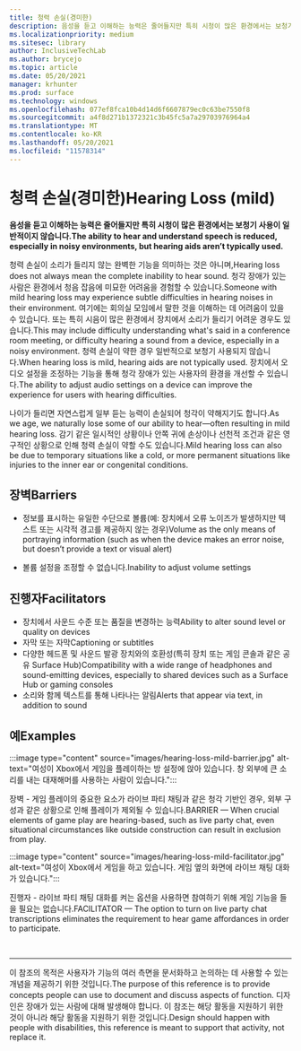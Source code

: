 ```yaml
---
title: 청력 손실(경미한)
description: 음성을 듣고 이해하는 능력은 줄어들지만 특히 시청이 많은 환경에서는 보청기 사용이 일반적이지 않습니다.
ms.localizationpriority: medium
ms.sitesec: library
author: InclusiveTechLab
ms.author: brycejo
ms.topic: article
ms.date: 05/20/2021
manager: krhunter
ms.prod: surface
ms.technology: windows
ms.openlocfilehash: 077ef8fca10b4d14d6f6607879ec0c63be7550f8
ms.sourcegitcommit: a4f8d271b1372321c3b45fc5a7a29703976964a4
ms.translationtype: MT
ms.contentlocale: ko-KR
ms.lasthandoff: 05/20/2021
ms.locfileid: "11578314"
---
```

# <a name="hearing-loss-mild"></a><span data-ttu-id="7c61b-103">청력 손실(경미한)</span><span class="sxs-lookup"><span data-stu-id="7c61b-103">Hearing Loss (mild)</span></span>

**<span data-ttu-id="7c61b-104">음성을 듣고 이해하는 능력은 줄어들지만 특히 시청이 많은 환경에서는 보청기 사용이 일반적이지 않습니다.</span><span class="sxs-lookup"><span data-stu-id="7c61b-104">The ability to hear and understand speech is reduced, especially in noisy environments, but hearing aids aren’t typically used.</span></span>**

<span data-ttu-id="7c61b-105">청력 손실이 소리가 들리지 않는 완벽한 기능을 의미하는 것은 아니며,</span><span class="sxs-lookup"><span data-stu-id="7c61b-105">Hearing loss does not always mean the complete inability to hear sound.</span></span> <span data-ttu-id="7c61b-106">청각 장애가 있는 사람은 환경에서 청음 잡음에 미묘한 어려움을 경험할 수 있습니다.</span><span class="sxs-lookup"><span data-stu-id="7c61b-106">Someone with mild hearing loss may experience subtle difficulties in hearing noises in their environment.</span></span> <span data-ttu-id="7c61b-107">여기에는 회의실 모임에서 말한 것을 이해하는 데 어려움이 있을 수 있습니다. 또는 특히 시음이 많은 환경에서 장치에서 소리가 들리기 어려운 경우도 있습니다.</span><span class="sxs-lookup"><span data-stu-id="7c61b-107">This may include difficulty understanding what's said in a conference room meeting, or difficulty hearing a sound from a device, especially in a noisy environment.</span></span> <span data-ttu-id="7c61b-108">청력 손실이 약한 경우 일반적으로 보청기 사용되지 않습니다.</span><span class="sxs-lookup"><span data-stu-id="7c61b-108">When hearing loss is mild, hearing aids are not typically used.</span></span> <span data-ttu-id="7c61b-109">장치에서 오디오 설정을 조정하는 기능을 통해 청각 장애가 있는 사용자의 환경을 개선할 수 있습니다.</span><span class="sxs-lookup"><span data-stu-id="7c61b-109">The ability to adjust audio settings on a device can improve the experience for users with hearing difficulties.</span></span>

<span data-ttu-id="7c61b-110">나이가 들리면 자연스럽게 일부 듣는 능력이 손실되어 청각이 약해지기도 합니다.</span><span class="sxs-lookup"><span data-stu-id="7c61b-110">As we age, we naturally lose some of our ability to hear—often resulting in mild hearing loss.</span></span> <span data-ttu-id="7c61b-111">감기 같은 일시적인 상황이나 안쪽 귀에 손상이나 선천적 조건과 같은 영구적인 상황으로 인해 청력 손실이 약할 수도 있습니다.</span><span class="sxs-lookup"><span data-stu-id="7c61b-111">Mild hearing loss can also be due to temporary situations like a cold, or more permanent situations like injuries to the inner ear or congenital conditions.</span></span>

## <a name="barriers"></a><span data-ttu-id="7c61b-112">장벽</span><span class="sxs-lookup"><span data-stu-id="7c61b-112">Barriers</span></span>

* <span data-ttu-id="7c61b-113">정보를 표시하는 유일한 수단으로 볼륨(예: 장치에서 오류 노이즈가 발생하지만 텍스트 또는 시각적 경고를 제공하지 않는 경우)</span><span class="sxs-lookup"><span data-stu-id="7c61b-113">Volume as the only means of portraying information (such as when the device makes an error noise, but doesn’t provide a text or visual alert)</span></span>

* <span data-ttu-id="7c61b-114">볼륨 설정을 조정할 수 없습니다.</span><span class="sxs-lookup"><span data-stu-id="7c61b-114">Inability to adjust volume settings</span></span>

## <a name="facilitators"></a><span data-ttu-id="7c61b-115">진행자</span><span class="sxs-lookup"><span data-stu-id="7c61b-115">Facilitators</span></span>

* <span data-ttu-id="7c61b-116">장치에서 사운드 수준 또는 품질을 변경하는 능력</span><span class="sxs-lookup"><span data-stu-id="7c61b-116">Ability to alter sound level or quality on devices</span></span>
* <span data-ttu-id="7c61b-117">자막 또는 자막</span><span class="sxs-lookup"><span data-stu-id="7c61b-117">Captioning or subtitles</span></span> 
* <span data-ttu-id="7c61b-118">다양한 헤드폰 및 사운드 발광 장치와의 호환성(특히 장치 또는 게임 콘솔과 같은 공유 Surface Hub)</span><span class="sxs-lookup"><span data-stu-id="7c61b-118">Compatibility with a wide range of headphones and sound-emitting devices, especially to shared devices such as a Surface Hub or gaming consoles</span></span>
* <span data-ttu-id="7c61b-119">소리와 함께 텍스트를 통해 나타나는 알림</span><span class="sxs-lookup"><span data-stu-id="7c61b-119">Alerts that appear via text, in addition to sound</span></span>


## <a name="examples"></a><span data-ttu-id="7c61b-120">예</span><span class="sxs-lookup"><span data-stu-id="7c61b-120">Examples</span></span>

:::image type="content" source="images/hearing-loss-mild-barrier.jpg" alt-text="여성이 Xbox에서 게임을 플레이하는 방 설정에 앉아 있습니다. 창 외부에 큰 소리를 내는 대재해머를 사용하는 사람이 있습니다.":::

<span data-ttu-id="7c61b-123">장벽 - 게임 플레이의 중요한 요소가 라이브 파티 채팅과 같은 청각 기반인 경우, 외부 구성과 같은 상황으로 인해 플레이가 제외될 수 있습니다.</span><span class="sxs-lookup"><span data-stu-id="7c61b-123">BARRIER — When crucial elements of game play are hearing-based, such as live party chat, even situational circumstances like outside construction can result in exclusion from play.</span></span>

:::image type="content" source="images/hearing-loss-mild-facilitator.jpg" alt-text="여성이 Xbox에서 게임을 하고 있습니다. 게임 옆의 화면에 라이브 채팅 대화가 있습니다.":::

<span data-ttu-id="7c61b-126">진행자 - 라이브 파티 채팅 대화를 켜는 옵션을 사용하면 참여하기 위해 게임 기능을 들을 필요는 없습니다.</span><span class="sxs-lookup"><span data-stu-id="7c61b-126">FACILITATOR — The option to turn on live party chat transcriptions eliminates the requirement to hear game affordances in order to participate.</span></span> 


&nbsp;

[comment]: # (Footer 문)
___
<span data-ttu-id="7c61b-128">이 참조의 목적은 사용자가 기능의 여러 측면을 문서화하고 논의하는 데 사용할 수 있는 개념을 제공하기 위한 것입니다.</span><span class="sxs-lookup"><span data-stu-id="7c61b-128">The purpose of this reference is to provide concepts people can use to document and discuss aspects of function.</span></span> <span data-ttu-id="7c61b-129">디자인은 장애가 있는 사람에 대해 발생해야 합니다. 이 참조는 해당 활동을 지원하기 위한 것이 아니라 해당 활동을 지원하기 위한 것입니다.</span><span class="sxs-lookup"><span data-stu-id="7c61b-129">Design should happen with people with disabilities, this reference is meant to support that activity, not replace it.</span></span> 